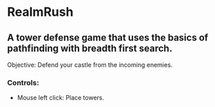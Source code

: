 # RealmRush
## A tower defense game that uses the basics of pathfinding with breadth first search.
Objective: Defend your castle from the incoming enemies.

### Controls:
- Mouse left click: Place towers.
